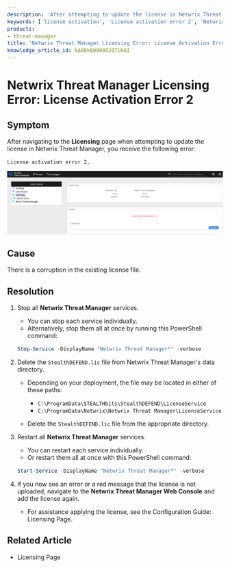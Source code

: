 ```yaml
---
description: 'After attempting to update the license in Netwrix Threat Manager, you may see "License activation error 2." This article explains the cause and provides step‑by‑step resolution to remove a corrupted license file and reapply the license.'
keywords: ['license activation', 'License activation error 2', 'Netwrix Threat Manager', 'StealthDEFEND.lic', 'LicenseService', 'Stop-Service', 'Start-Service', 'licensing', 'license corruption']
products:
- threat-manager
title: 'Netwrix Threat Manager Licensing Error: License Activation Error 2'
knowledge_article_id: kA0Qk00000020TlKAI
---
```


# Netwrix Threat Manager Licensing Error: License Activation Error 2

## Symptom

After navigating to the **Licensing** page when attempting to update the license in Netwrix Threat Manager, you receive the following error:

```
License activation error 2.
```

![Licensing error screenshot](images/ka0Qk000000CDMT_0EMQk00000Asaf3.png)

## Cause

There is a corruption in the existing license file.

## Resolution

1. Stop all **Netwrix Threat Manager** services.
   - You can stop each service individually.
   - Alternatively, stop them all at once by running this PowerShell command:

   ```powershell
   Stop-Service -DisplayName "Netwrix Threat Manager*" -verbose
   ```

2. Delete the `StealthDEFEND.lic` file from Netwrix Threat Manager's data directory.
   - Depending on your deployment, the file may be located in either of these paths:

     - `C:\ProgramData\STEALTHbits\StealthDEFEND\LicenseService`
     - `C:\ProgramData\Netwrix\Netwrix Threat Manager\LicenseService`

   - Delete the `StealthDEFEND.lic` file from the appropriate directory.

3. Restart all **Netwrix Threat Manager** services.
   - You can restart each service individually.
   - Or restart them all at once with this PowerShell command:

   ```powershell
   Start-Service -DisplayName "Netwrix Threat Manager*" -verbose
   ```

4. If you now see an error or a red message that the license is not uploaded, navigate to the **Netwrix Threat Manager Web Console** and add the license again.
   - For assistance applying the license, see the Configuration Guide: Licensing Page.

## Related Article

- Licensing Page